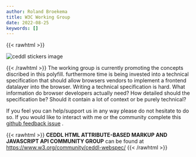 ```yaml
---
author: Roland Broekema
title: W3C Working Group
date: 2022-08-25
keywords: []
---
```


{{< rawhtml >}}
<p><img class="w-full" src="/img/w3cgroup.png" alt="ceddl stickers image"></p>
{{< /rawhtml >}}
The working group is currently promoting the concepts discribed in this polyfill. furthermore time is being invested
into a technical specification that should allow browsers vendors to implement a frontend datalayer into the browser.
Writing a technical specification is hard. What information do browser developers actually need? How detailed should the
specification be? Should it contain a lot of context or be purely technical?

If you feel you can help/support us in any way please do not hesitate to do so. If you would like to interact with me or
the community complete
this [github feedback issue](https://github.com/ceddl/ceddl-website-and-spec/issues/new?assignees=&labels=question&template=feedback.md&title=)
.

{{< rawhtml >}}
<b>CEDDL HTML ATTRIBUTE-BASED MARKUP AND JAVASCRIPT API COMMUNITY GROUP</b> can be found
at <a href="https://www.w3.org/community/ceddl-webspec">https://www.w3.org/community/ceddl-webspec/</a>
{{< /rawhtml >}}

